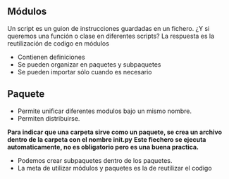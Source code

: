 ## Módulos
Un script es un guion de instrucciones guardadas en un fichero.
¿Y si queremos una función o clase en diferentes scripts?
La respuesta es la reutilización de codigo en módulos

* Contienen definiciones
* Se pueden organizar en paquetes y subpaquetes
* Se pueden importar sólo cuando es necesario

## Paquete 
* Permite unificar diferentes modulos bajo un mismo nombre.
* Permiten distribuirse.

**Para indicar que una carpeta sirve como un paquete, se crea un archivo dentro de la carpeta con el nombre __init__.py**
**Este fiechero se ejecuta automaticamente, no es obligatorio pero es una buena practica.**

* Podemos crear subpaquetes dentro de los paquetes.
* La meta de utilizar módulos y paquetes es la de reutilizar el codigo
